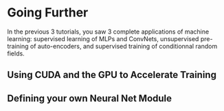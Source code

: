 Going Further
=============

In the previous 3 tutorials, you saw 3 complete applications of machine
learning: supervised learning of MLPs and ConvNets, unsupervised pre-training
of auto-encoders, and supervised training of conditionnal random fields.

Using CUDA and the GPU to Accelerate Training
---------------------------------------------

Defining your own Neural Net Module
-----------------------------------
